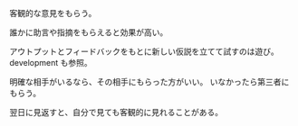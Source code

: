 客観的な意見をもらう。

誰かに助言や指摘をもらえると効果が高い。

アウトプットとフィードバックをもとに新しい仮説を立てて試すのは遊び。
development も参照。

明確な相手がいるなら、その相手にもらった方がいい。
いなかったら第三者にもらう。

翌日に見返すと、自分で見ても客観的に見れることがある。
